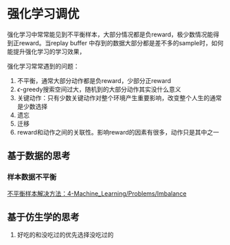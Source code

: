 # 强化学习调优

强化学习中常常能见到不平衡样本，大部分情况都是负reward，极少数情况能得到正reward。当replay buffer 中存到的数据大部分都是差不多的sample时，如何能提升强化学习的学习效果，

强化学习常常遇到的问题：

1. 不平衡，通常大部分动作都是负reward，少部分正reward
2. $\epsilon$-greedy搜索空间过大，随机到的大部分动作其实没什么意义
3. 关键动作：只有少数关键动作对整个环境产生重要影响，改变整个人生的通常是少数选择
4. 遗忘
5. 迁移
6. reward和动作之间的关联性。影响reward的因素有很多，动作只是其中之一

## 基于数据的思考

### 样本数据不平衡

[不平衡样本解决方法：4-Machine_Learning/Problems/Imbalance](../../Problems/Imbalance.md)

## 基于仿生学的思考

1. 好吃的和没吃过的优先选择没吃过的

